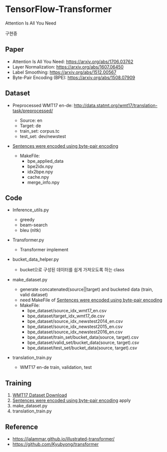 # TensorFlow-Transformer
Attention Is All You Need

구현중

## Paper
   * Attention Is All You Need: https://arxiv.org/abs/1706.03762
   * Layer Normalization: https://arxiv.org/abs/1607.06450
   * Label Smoothing: https://arxiv.org/abs/1512.00567 
   * Byte-Pair Encoding (BPE): https://arxiv.org/abs/1508.07909  

## Dataset
   * Preprocessed WMT17 en-de: http://data.statmt.org/wmt17/translation-task/preprocessed/  
      * Source: en
      * Target: de
      * train_set: corpus.tc
      * test_set: dev/newstest 
       
   * [Sentences were encoded using byte-pair encoding](https://github.com/SeonbeomKim/Python-Bype_Pair_Encoding)
      * MakeFile: 
         * bpe_applied_data
         * bpe2idx.npy 
         * idx2bpe.npy 
         * cache.npy
         * merge_info.npy

## Code
   * Inference_utils.py
      * greedy
      * beam-search
      * bleu (nltk)
         
   * Transformer.py
      * Transformer implement
     
   * bucket_data_helper.py
      * bucket으로 구성된 데이터를 쉽게 가져오도록 하는 class
      
   * make_dataset.py
      * generate concatenated(source||target) and bucketed data (train, valid dataset)
      * need MakeFile of [Sentences were encoded using byte-pair encoding](https://github.com/SeonbeomKim/Python-Bype_Pair_Encoding) 
      * MakeFile: 
         * bpe_dataset/source_idx_wmt17_en.csv
         * bpe_dataset/target_idx_wmt17_de.csv
         * bpe_dataset/source_idx_newstest2014_en.csv
         * bpe_dataset/source_idx_newstest2015_en.csv
         * bpe_dataset/source_idx_newstest2016_en.csv
         * bpe_dataset/train_set/bucket_data(source, target).csv
         * bpe_dataset/valid_set/bucket_data(source, target).csv
         * bpe_dataset/test_set/bucket_data(source, target).csv
         
   * translation_train.py
     * WMT17 en-de train, validation, test

## Training
   1. [WMT17 Dataset Download](http://data.statmt.org/wmt17/translation-task/preprocessed/)  
   2. [Sentences were encoded using byte-pair encoding](https://github.com/SeonbeomKim/Python-Bype_Pair_Encoding) apply
   3. make_dataset.py
   4. translation_train.py

## Reference
   * https://jalammar.github.io/illustrated-transformer/
   * https://github.com/Kyubyong/transformer
